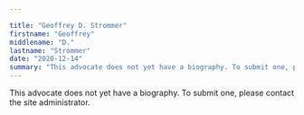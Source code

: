 ```yaml
---

title: "Geoffrey D. Strommer"
firstname: "Geoffrey"
middlename: "D."
lastname: "Strommer"
date: "2020-12-14"
summary: "This advocate does not yet have a biography. To submit one, please contact the site administrator."
---
```

This advocate does not yet have a biography. To submit one, please contact the site administrator.

